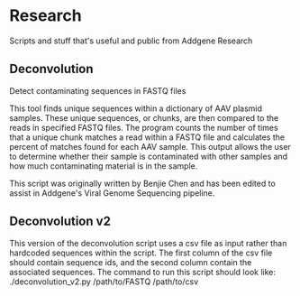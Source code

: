 # Research
Scripts and stuff that's useful and public from Addgene Research


## Deconvolution
Detect contaminating sequences in FASTQ files

This tool finds unique sequences within a dictionary of AAV plasmid samples. These unique sequences, or chunks, are then compared to the reads in specified FASTQ files. The program counts the number of times that a unique chunk matches a read within a FASTQ file and calculates the percent of matches found for each AAV sample. This output allows the user to determine whether their sample is contaminated with other samples and how much contaminating material is in the sample.

This script was originally written by Benjie Chen and has been edited to assist in Addgene's Viral Genome Sequencing pipeline.


## Deconvolution v2

This version of the deconvolution script uses a csv file as input rather than hardcoded sequences within the script. The first column of the csv file should contain sequence ids, and the second column contain the associated sequences. The command to run this script should look like:
./deconvolution_v2.py /path/to/FASTQ /path/to/csv
